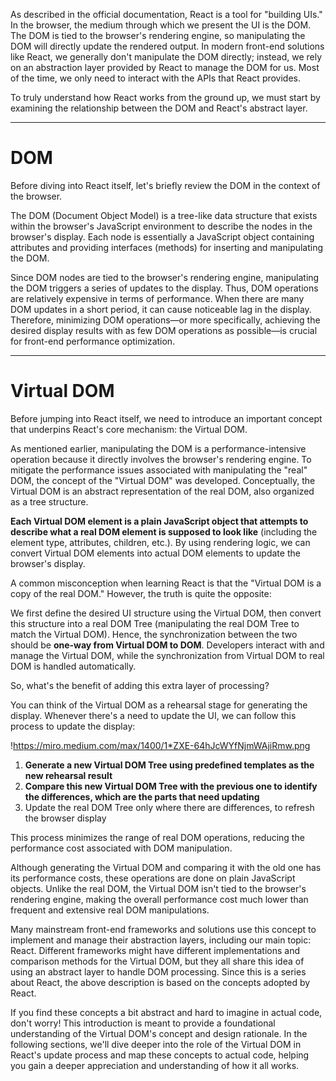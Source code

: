 As described in the official documentation, React is a tool for "building UIs." In the browser, the medium through which we present the UI is the DOM. The DOM is tied to the browser's rendering engine, so manipulating the DOM will directly update the rendered output. In modern front-end solutions like React, we generally don't manipulate the DOM directly; instead, we rely on an abstraction layer provided by React to manage the DOM for us. Most of the time, we only need to interact with the APIs that React provides.

To truly understand how React works from the ground up, we must start by examining the relationship between the DOM and React's abstract layer.

---

# **DOM**

Before diving into React itself, let's briefly review the DOM in the context of the browser.

The DOM (Document Object Model) is a tree-like data structure that exists within the browser's JavaScript environment to describe the nodes in the browser's display. Each node is essentially a JavaScript object containing attributes and providing interfaces (methods) for inserting and manipulating the DOM.

Since DOM nodes are tied to the browser's rendering engine, manipulating the DOM triggers a series of updates to the display. Thus, DOM operations are relatively expensive in terms of performance. When there are many DOM updates in a short period, it can cause noticeable lag in the display. Therefore, minimizing DOM operations—or more specifically, achieving the desired display results with as few DOM operations as possible—is crucial for front-end performance optimization.

---

# **Virtual DOM**

Before jumping into React itself, we need to introduce an important concept that underpins React's core mechanism: the Virtual DOM.

As mentioned earlier, manipulating the DOM is a performance-intensive operation because it directly involves the browser's rendering engine. To mitigate the performance issues associated with manipulating the "real" DOM, the concept of the "Virtual DOM" was developed. Conceptually, the Virtual DOM is an abstract representation of the real DOM, also organized as a tree structure.

**Each Virtual DOM element is a plain JavaScript object that attempts to describe what a real DOM element is supposed to look like** (including the element type, attributes, children, etc.). By using rendering logic, we can convert Virtual DOM elements into actual DOM elements to update the browser's display.

A common misconception when learning React is that the "Virtual DOM is a copy of the real DOM." However, the truth is quite the opposite:

We first define the desired UI structure using the Virtual DOM, then convert this structure into a real DOM Tree (manipulating the real DOM Tree to match the Virtual DOM). Hence, the synchronization between the two should be **one-way from Virtual DOM to DOM**. Developers interact with and manage the Virtual DOM, while the synchronization from Virtual DOM to real DOM is handled automatically.

So, what's the benefit of adding this extra layer of processing?

You can think of the Virtual DOM as a rehearsal stage for generating the display. Whenever there's a need to update the UI, we can follow this process to update the display:

!https://miro.medium.com/max/1400/1*ZXE-64hJcWYfNjmWAjiRmw.png

1. **Generate a new Virtual DOM Tree using predefined templates as the new rehearsal result**
2. **Compare this new Virtual DOM Tree with the previous one to identify the differences, which are the parts that need updating**
3. Update the real DOM Tree only where there are differences, to refresh the browser display

This process minimizes the range of real DOM operations, reducing the performance cost associated with DOM manipulation.

Although generating the Virtual DOM and comparing it with the old one has its performance costs, these operations are done on plain JavaScript objects. Unlike the real DOM, the Virtual DOM isn't tied to the browser's rendering engine, making the overall performance cost much lower than frequent and extensive real DOM manipulations.

Many mainstream front-end frameworks and solutions use this concept to implement and manage their abstraction layers, including our main topic: React. Different frameworks might have different implementations and comparison methods for the Virtual DOM, but they all share this idea of using an abstract layer to handle DOM processing. Since this is a series about React, the above description is based on the concepts adopted by React.

If you find these concepts a bit abstract and hard to imagine in actual code, don't worry! This introduction is meant to provide a foundational understanding of the Virtual DOM's concept and design rationale. In the following sections, we'll dive deeper into the role of the Virtual DOM in React's update process and map these concepts to actual code, helping you gain a deeper appreciation and understanding of how it all works.